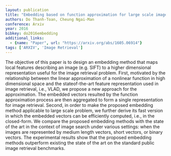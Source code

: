 ```yaml
---
layout: publication
title: "Embedding based on function approximation for large scale image search"
authors: Do Thanh-Toan, Cheung Ngai-Man
conference: Arxiv
year: 2016
bibkey: do2016embedding
additional_links:
  - {name: "Paper", url: "https://arxiv.org/abs/1605.06914"}
tags: ['ARXIV', 'Image Retrieval']
---
```

The objective of this paper is to design an embedding method that maps local features describing an image (e.g. SIFT) to a higher dimensional representation useful for the image retrieval problem. First, motivated by the relationship between the linear approximation of a nonlinear function in high dimensional space and the stateof-the-art feature representation used in image retrieval, i.e., VLAD, we propose a new approach for the approximation. The embedded vectors resulted by the function approximation process are then aggregated to form a single representation for image retrieval. Second, in order to make the proposed embedding method applicable to large scale problem, we further derive its fast version in which the embedded vectors can be efficiently computed, i.e., in the closed-form. We compare the proposed embedding methods with the state of the art in the context of image search under various settings: when the images are represented by medium length vectors, short vectors, or binary vectors. The experimental results show that the proposed embedding methods outperform existing the state of the art on the standard public image retrieval benchmarks.